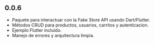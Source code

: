 ## 0.0.6

* Paquete para interactuar con la Fake Store API usando Dart/Flutter.
* Métodos CRUD para productos, usuarios, carritos y autenticacion.
* Ejemplo Flutter incluido.
* Manejo de errores y arquitectura limpia.

